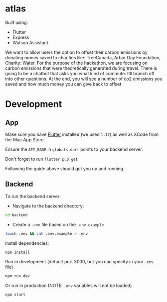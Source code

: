 # atlas

Built using:

- Flutter
- Express
- Watson Assistant

We want to allow users the option to offset their carbon emissions by donating money saved to charities like: TreeCanada, Arbor Day Foundation, Charity: Water. For the purpose of the hackathon, we are focusing on carbon emissions that were theoretically generated during travel. There is going to be a chatbot that asks you what kind of commute. Itll branch off into other questions. At the end, you will see a number of co2 emissions you saved and how much money you can give back to offset

# Development

## App
Make sure you have [Flutter](https://flutter.dev/docs/get-started/install/macos) installed (we used `1.17`) as well as XCode from the Mac App Store.

Ensure the `API_BASE` in `globals.dart` points to your backend server.

Don't forget to run `flutter pub get`

Following the guide above should get you up and running.

## Backend

To run the backend server:

- Navigate to the backend directory:

```bash
cd backend
```

- Create a `.env` file based on the `.env.example`

```bash
touch .env && cat .env.example > .env
```

Install dependencies:

```bash
npm install
```

Run in development (default port 3000, but you can specify in your `.env` file)

```bash
npm run dev
```

Or run in production (NOTE: `.env` variables will not be loaded)

```bash
npm start
```
